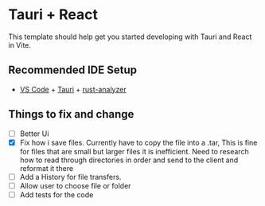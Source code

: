 # Tauri + React

This template should help get you started developing with Tauri and React in Vite.

## Recommended IDE Setup

- [VS Code](https://code.visualstudio.com/) + [Tauri](https://marketplace.visualstudio.com/items?itemName=tauri-apps.tauri-vscode) + [rust-analyzer](https://marketplace.visualstudio.com/items?itemName=rust-lang.rust-analyzer)

## Things to fix and change
- [ ] Better Ui
- [x] Fix how i save files. Currently have to copy the file into a .tar, This is fine for files that are small but larger files it is inefficient. Need to research how to read through directories in order and send to the client and reformat it there
- [ ] Add a History for file transfers.
- [ ] Allow user to choose file or folder
- [ ] Add tests for the code